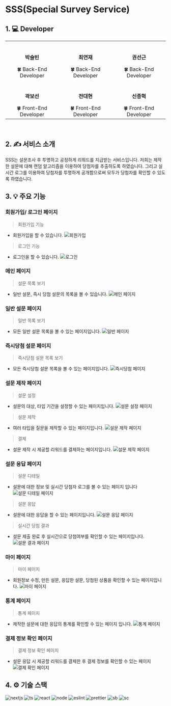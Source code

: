 # SSS(Special Survey Service)


## 1. 💻 Developer

<div align="center">
<table>
  <tr>
    <td align="center"><br /><p><b>박슬빈</b></p></<small>🍀 Back-End Developer</small></td>
    <td align="center"><br /><p><b>최연재</b></p></<small>🍀 Back-End Developer</small></td>
    <td align="center"><br /><p><b>권선근</b></p></<small>🍀 Back-End Developer</small></td>
  </tr> 
  <tr>
    <td align="center"><br /><p><b>곽보선</b></p></<small>🍀 Front-End Developer</small></td>
    <td align="center"><br /><p><b>전대현</b></p></<small>🍀 Front-End Developer</small></td>
    <td align="center"><br /><p><b>신종혁</b></p></<small>🍀 Front-End Developer</small></td>
  </tr>
</table>
</div>
<br>

## 2. ✍️ 서비스 소개
SSS는 설문조사 후 투명하고 공정하게 리워드를 지급받는 서비스입니다.
저희는 제작한 설문에 대해 랜덤 알고리즘을 이용하여 당첨자를 추출하도록 하였습니다. 그리고 실시간 로그를 이용하여 당첨자를 투명하게 공개함으로써 모두가 당첨자를 확인할 수 있도록 하였습니다.
<br>

## 3. 💡 주요 기능

### 회원가입/ 로그인 페이지

> 회원가입 기능

- 회원가입을 할 수 있습니다.
![회원가입](/Image/signup.png)

> 로그인 기능

- 로그인을 할 수 있습니다.
![로그인](/Image/login.png)

### 메인 페이지

> 설문 목록 보기

- 일반 설문, 즉시 당첨 설문의 목록을 볼 수 있습니다.
![메인 페이지](/Image/mainPage.png) 

### 일반 설문 페이지

> 일반 목록 보기

- 모든 일반 설문 목록을 볼 수 있는 페이지입니다.
![일반 페이지](/Image/normal.png)

### 즉시당첨 설문 페이지

> 즉시당첨 설문 목록 보기

- 모든 즉시당첨 설문 목록을 볼 수 있는 페이지입니다.
![즉시당첨 페이지](/Image/instance.png) 

### 설문 제작 페이지

> 설문 설정

- 설문의 대상, 타입 기간을 설정할 수 있는 페이지입니다.
![설문 설정 페이지](/Image/surveySet.png)

> 설문 제작

- 여러 타입을 질문을 제작할 수 있는 페이지입니다.
![설문 제작 페이지](/Image/makesurvey.png)

> 결제

- 설문 제작 시 제공할 리워드를 결제하는 페이지입니다.
![설문 제작 페이지](/Image/payment.png)

### 설문 응답 페이지

> 설문 디테일

- 설문에 대한 정보 및 실시간 당첨자 로그를 볼 수 있는 페이지 입니다
![설문 디테일 페이지](/Image/surveyDetail.png)

> 설문 응답

- 설문에 대한 응답을 할 수 있는 페이지입니다.
![설문 응답 페이지](/Image/makesurvey.png)

> 실시간 당첨 결과

- 설문 제출 완료 후 실시간으로 당첨여부를 확인할 수 있는 페이지입니다.
![설문 결과 페이지](/Image/surveyResult.png)
 
### 마이 페이지

> 마이 페이지

- 회원정보 수정, 만든 설문, 응답한 설문, 당첨된 상품을 확인할 수 있는 페이지입니다.
![마이 페이지](/Image/myPage.png)

### 통계 페이지

> 통계 페이지

- 제작한 설문에 대한 응답의 통계를 확인할 수 있는 페이지 입니다.
![통계 페이지](/Image/statistics.png)

### 결제 정보 확인 페이지

> 결제 정보 확인 페이지
- 설문 응답 시 제공할 리워드를 결제한 후 결제 정보를 확인할 수 있는 페이지
![결제 확인 페이지](/Image/paymentResult.png)


## 4. ⚙️ 기술 스택
![nextjs](/image/stack/nextjs.svg)
![ts](/image/stack/typescript.svg)
![react](/image/stack/react.svg)
![node](/image/stack/node.svg)
![eslint](/image/stack/eslint.svg)
![prettier](/image/stack/prettier-color.svg)
![sb](/image/stack/storybook-color.svg)
![sc](/image/stack/styledcomponents-color.svg)
